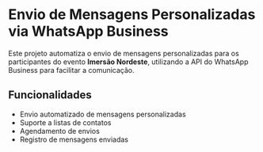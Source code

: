 # Envio de Mensagens Personalizadas via WhatsApp Business  

Este projeto automatiza o envio de mensagens personalizadas para os participantes do evento **Imersão Nordeste**, utilizando a API do WhatsApp Business para facilitar a comunicação.  

##  Funcionalidades  
- Envio automatizado de mensagens personalizadas  
- Suporte a listas de contatos  
- Agendamento de envios  
- Registro de mensagens enviadas  
